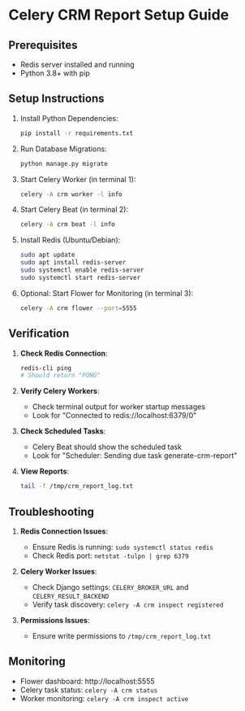 # Celery CRM Report Setup Guide

## Prerequisites
- Redis server installed and running
- Python 3.8+ with pip

## Setup Instructions

1. Install Python Dependencies:
   ```bash
   pip install -r requirements.txt
   ```

2. Run Database Migrations:
   ```bash
   python manage.py migrate
   ```

3. Start Celery Worker (in terminal 1):
   ```bash
   celery -A crm worker -l info
   ```

4. Start Celery Beat (in terminal 2):
   ```bash
   celery -A crm beat -l info
   ```
5. Install Redis (Ubuntu/Debian):
   ```bash
   sudo apt update
   sudo apt install redis-server
   sudo systemctl enable redis-server
   sudo systemctl start redis-server
   ```

6. Optional: Start Flower for Monitoring (in terminal 3):
   ```bash
   celery -A crm flower --port=5555
   ```

## Verification

1. **Check Redis Connection**:
   ```bash
   redis-cli ping
   # Should return "PONG"
   ```

2. **Verify Celery Workers**:
   - Check terminal output for worker startup messages
   - Look for "Connected to redis://localhost:6379/0"

3. **Check Scheduled Tasks**:
   - Celery Beat should show the scheduled task
   - Look for "Scheduler: Sending due task generate-crm-report"

4. **View Reports**:
   ```bash
   tail -f /tmp/crm_report_log.txt
   ```

## Troubleshooting

1. **Redis Connection Issues**:
   - Ensure Redis is running: `sudo systemctl status redis`
   - Check Redis port: `netstat -tulpn | grep 6379`

2. **Celery Worker Issues**:
   - Check Django settings: `CELERY_BROKER_URL` and `CELERY_RESULT_BACKEND`
   - Verify task discovery: `celery -A crm inspect registered`

3. **Permissions Issues**:
   - Ensure write permissions to `/tmp/crm_report_log.txt`

## Monitoring

- Flower dashboard: http://localhost:5555
- Celery task status: `celery -A crm status`
- Worker monitoring: `celery -A crm inspect active`

